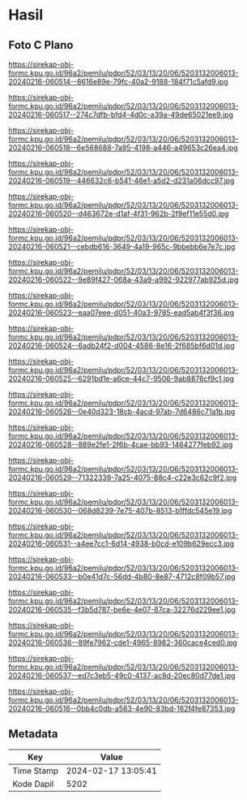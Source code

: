 # Hasil

## Foto C Plano

https://sirekap-obj-formc.kpu.go.id/96a2/pemilu/pdpr/52/03/13/20/06/5203132006013-20240216-060514--8616e89e-79fc-40a2-9188-184f71c5afd9.jpg

https://sirekap-obj-formc.kpu.go.id/96a2/pemilu/pdpr/52/03/13/20/06/5203132006013-20240216-060517--274c7dfb-bfd4-4d0c-a39a-49de65021ee9.jpg

https://sirekap-obj-formc.kpu.go.id/96a2/pemilu/pdpr/52/03/13/20/06/5203132006013-20240216-060518--6e568688-7a95-4198-a446-a49653c26ea4.jpg

https://sirekap-obj-formc.kpu.go.id/96a2/pemilu/pdpr/52/03/13/20/06/5203132006013-20240216-060519--446632c6-b541-46e1-a5d2-d231a06dcc97.jpg

https://sirekap-obj-formc.kpu.go.id/96a2/pemilu/pdpr/52/03/13/20/06/5203132006013-20240216-060520--d463672e-d1af-4f31-962b-2f9ef11e55d0.jpg

https://sirekap-obj-formc.kpu.go.id/96a2/pemilu/pdpr/52/03/13/20/06/5203132006013-20240216-060521--cebdb616-3649-4a19-965c-9bbebb6e7e7c.jpg

https://sirekap-obj-formc.kpu.go.id/96a2/pemilu/pdpr/52/03/13/20/06/5203132006013-20240216-060522--9e89f427-068a-43a9-a992-922977ab925d.jpg

https://sirekap-obj-formc.kpu.go.id/96a2/pemilu/pdpr/52/03/13/20/06/5203132006013-20240216-060523--eaa07eee-d051-40a3-9785-ead5ab4f3f36.jpg

https://sirekap-obj-formc.kpu.go.id/96a2/pemilu/pdpr/52/03/13/20/06/5203132006013-20240216-060524--6adb24f2-d004-4586-8e16-2f685bf6d01d.jpg

https://sirekap-obj-formc.kpu.go.id/96a2/pemilu/pdpr/52/03/13/20/06/5203132006013-20240216-060525--6291bd1e-a6ce-44c7-9506-9ab8876cf9c1.jpg

https://sirekap-obj-formc.kpu.go.id/96a2/pemilu/pdpr/52/03/13/20/06/5203132006013-20240216-060526--0e40d323-18cb-4acd-97ab-7d6486c71a1b.jpg

https://sirekap-obj-formc.kpu.go.id/96a2/pemilu/pdpr/52/03/13/20/06/5203132006013-20240216-060528--889e2fe1-2f6b-4cae-bb93-1464277feb92.jpg

https://sirekap-obj-formc.kpu.go.id/96a2/pemilu/pdpr/52/03/13/20/06/5203132006013-20240216-060529--71322339-7a25-4075-88c4-c22e3c62c9f2.jpg

https://sirekap-obj-formc.kpu.go.id/96a2/pemilu/pdpr/52/03/13/20/06/5203132006013-20240216-060530--068d8239-7e75-407b-8513-b1ffdc545e19.jpg

https://sirekap-obj-formc.kpu.go.id/96a2/pemilu/pdpr/52/03/13/20/06/5203132006013-20240216-060531--a4ee7cc1-6d14-4938-b0cd-e109b629ecc3.jpg

https://sirekap-obj-formc.kpu.go.id/96a2/pemilu/pdpr/52/03/13/20/06/5203132006013-20240216-060533--b0e41d7c-56dd-4b80-8e87-4712c8f09b57.jpg

https://sirekap-obj-formc.kpu.go.id/96a2/pemilu/pdpr/52/03/13/20/06/5203132006013-20240216-060535--f3b5d787-be6e-4e07-87ca-32276d229ee1.jpg

https://sirekap-obj-formc.kpu.go.id/96a2/pemilu/pdpr/52/03/13/20/06/5203132006013-20240216-060536--89fe7962-cde1-4965-8982-360cace4ced0.jpg

https://sirekap-obj-formc.kpu.go.id/96a2/pemilu/pdpr/52/03/13/20/06/5203132006013-20240216-060537--ed7c3eb5-49c0-4137-ac8d-20ec80d77de1.jpg

https://sirekap-obj-formc.kpu.go.id/96a2/pemilu/pdpr/52/03/13/20/06/5203132006013-20240216-060516--0bb4c0db-a563-4e90-83bd-162f4fe87353.jpg


## Metadata

| Key        | Value               |
| ---------- | ------------------- |
| Time Stamp | 2024-02-17 13:05:41 |
| Kode Dapil | 5202                |



